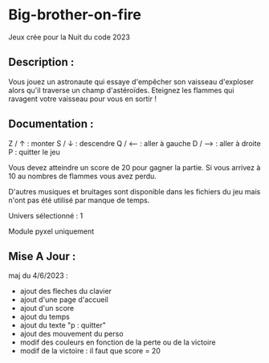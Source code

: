 # Big-brother-on-fire
Jeux crée pour la Nuit du code 2023


## Description :
Vous jouez un astronaute qui essaye d'empêcher son vaisseau d'exploser alors qu'il traverse un champ d'astéroïdes.
Eteignez les flammes qui ravagent votre vaisseau pour vous en sortir !


## Documentation : 
Z / ↑ : monter
S / ↓ : descendre
Q / ⟵ : aller à gauche
D / ⟶ : aller à droite
P : quitter le jeu

Vous devez atteindre un score de 20 pour gagner la partie.
Si vous arrivez à 10 au nombres de flammes vous avez perdu.

D'autres musiques et bruitages sont disponible dans les fichiers du jeu mais n'ont pas été utilisé par manque de temps.

Univers sélectionné : 1

Module pyxel uniquement


## Mise A Jour : 
maj du 4/6/2023 : 
- ajout des fleches du clavier 
- ajout d'une page d'accueil
- ajout d'un score
- ajout du temps 
- ajout du texte "p : quitter"
- ajout des mouvement du perso
- modif des couleurs en fonction de la perte ou de la victoire
- modif de la victoire : il faut que score = 20
